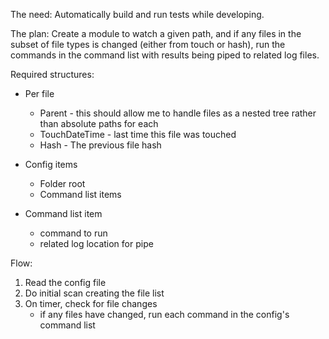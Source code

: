 
The need: Automatically build and run tests while developing.

The plan: Create a module to watch a given path, and if any files in the subset of file types is changed (either from touch or hash), run the commands in the command list with results being piped to related log files.

Required structures:

- Per file
    - Parent - this should allow me to handle files as a nested tree rather than absolute paths for each
    - TouchDateTime - last time this file was touched
    - Hash - The previous file hash

- Config items
    - Folder root
    - Command list items

- Command list item
    - command to run
    - related log location for pipe

Flow:

1. Read the config file
2. Do initial scan creating the file list
3. On timer, check for file changes
    - if any files have changed, run each command in the config's command list


